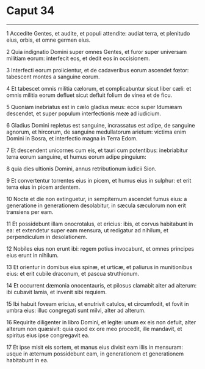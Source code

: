 # Caput 34

***

1 Accedite Gentes, et audite, et populi attendite: audiat terra, et plenitudo eius, orbis, et omne germen eius.

2 Quia indignatio Domini super omnes Gentes, et furor super universam militiam eorum: interfecit eos, et dedit eos in occisionem.

3 Interfecti eorum proiicientur, et de cadaveribus eorum ascendet fœtor: tabescent montes a sanguine eorum.

4 Et tabescet omnis militia cælorum, et complicabuntur sicut liber cæli: et omnis militia eorum defluet sicut defluit folium de vinea et de ficu.

5 Quoniam inebriatus est in cælo gladius meus: ecce super Idumæam descendet, et super populum interfectionis meæ ad iudicium.

6 Gladius Domini repletus est sanguine, incrassatus est adipe, de sanguine agnorum, et hircorum, de sanguine medullatorum arietum: victima enim Domini in Bosra, et interfectio magna in Terra Edom.

7 Et descendent unicornes cum eis, et tauri cum potentibus: inebriabitur terra eorum sanguine, et humus eorum adipe pinguium:

8 quia dies ultionis Domini, annus retributionum iudicii Sion.

9 Et convertentur torrentes eius in picem, et humus eius in sulphur: et erit terra eius in picem ardentem.

10 Nocte et die non extinguetur, in sempiternum ascendet fumus eius: a generatione in generationem desolabitur, in sæcula sæculorum non erit transiens per eam.

11 Et possidebunt illam onocrotalus, et ericius: ibis, et corvus habitabunt in ea: et extendetur super eam mensura, ut redigatur ad nihilum, et perpendiculum in desolationem.

12 Nobiles eius non erunt ibi: regem potius invocabunt, et omnes principes eius erunt in nihilum.

13 Et orientur in domibus eius spinæ, et urticæ, et paliurus in munitionibus eius: et erit cubile draconum, et pascua struthionum.

14 Et occurrent dæmonia onocentauris, et pilosus clamabit alter ad alterum: ibi cubavit lamia, et invenit sibi requiem.

15 Ibi habuit foveam ericius, et enutrivit catulos, et circumfodit, et fovit in umbra eius: illuc congregati sunt milvi, alter ad alterum.

16 Requirite diligenter in libro Domini, et legite: unum ex eis non defuit, alter alterum non quæsivit: quia quod ex ore meo procedit, ille mandavit, et spiritus eius ipse congregavit ea.

17 Et ipse misit eis sortem, et manus eius divisit eam illis in mensuram: usque in æternum possidebunt eam, in generationem et generationem habitabunt in ea.


